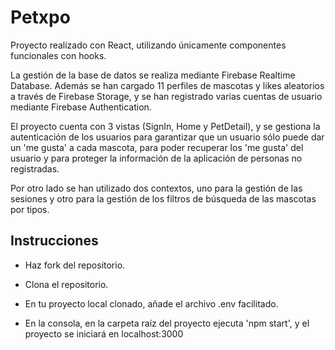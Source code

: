 # Petxpo

Proyecto realizado con React, utilizando únicamente componentes funcionales con hooks.

La gestión de la base de datos se realiza mediante Firebase Realtime Database. Además se han cargado 11 perfiles de mascotas y likes aleatorios a través de Firebase Storage, y se han registrado varias cuentas de usuario mediante Firebase Authentication.

El proyecto cuenta con 3 vistas (SignIn, Home y PetDetail), y se gestiona la autenticación de los usuarios para garantizar que un usuario sólo puede dar un 'me gusta' a cada mascota, para poder recuperar los 'me gusta' del usuario y para proteger la información de la aplicación de personas no registradas.

Por otro lado se han utilizado dos contextos, uno para la gestión de las sesiones y otro para la gestión de los filtros de búsqueda de las mascotas por tipos.

## Instrucciones

- Haz fork del repositorio.

- Clona el repositorio.

- En tu proyecto local clonado, añade el archivo .env facilitado.

- En la consola, en la carpeta raíz del proyecto ejecuta 'npm start', y el proyecto se iniciará en localhost:3000